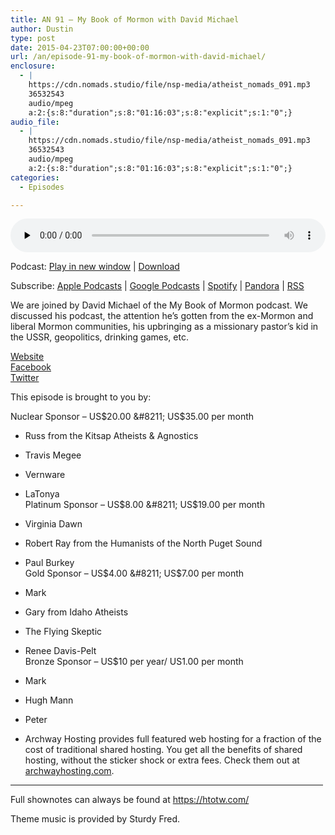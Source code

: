 ```yaml
---
title: AN 91 – My Book of Mormon with David Michael
author: Dustin
type: post
date: 2015-04-23T07:00:00+00:00
url: /an/episode-91-my-book-of-mormon-with-david-michael/
enclosure:
  - |
    https://cdn.nomads.studio/file/nsp-media/atheist_nomads_091.mp3
    36532543
    audio/mpeg
    a:2:{s:8:"duration";s:8:"01:16:03";s:8:"explicit";s:1:"0";}
audio_file:
  - |
    https://cdn.nomads.studio/file/nsp-media/atheist_nomads_091.mp3
    36532543
    audio/mpeg
    a:2:{s:8:"duration";s:8:"01:16:03";s:8:"explicit";s:1:"0";}
categories:
  - Episodes

---
```

<div itemscope itemtype="http://schema.org/AudioObject">
  <meta itemprop="name" content="Episode 91 &#8211; My Book of Mormon with David Michael" />
  
  <meta itemprop="uploadDate" content="2015-04-23T01:00:00-06:00" />
  
  <meta itemprop="encodingFormat" content="audio/mpeg" />
  
  <meta itemprop="duration" content="PT1H16M03S" />
  
  <meta itemprop="description" content="We are joined by David Michael of the My Book of Mormon podcast. We discussed his podcast, the attention he's gotten from the ex-Mormon and liberal Mormon communities, his upbringing as a missionary pastor's kid in the USSR, geopolitics, drinking gam..." />
  
  <meta itemprop="contentUrl" content="https://dts.podtrac.com/redirect.mp3/cdn.nomads.studio/file/nsp-media/atheist_nomads_091.mp3" />
  
  <meta itemprop="contentSize" content="34.8" />
  </p> 
  
  <div class="powerpress_player" id="powerpress_player_8346">
    <audio class="wp-audio-shortcode" id="audio-5147-90" preload="none" style="width: 100%;" controls="controls"><source type="audio/mpeg" src="https://dts.podtrac.com/redirect.mp3/cdn.nomads.studio/file/nsp-media/atheist_nomads_091.mp3?_=90" /><a href="https://dts.podtrac.com/redirect.mp3/cdn.nomads.studio/file/nsp-media/atheist_nomads_091.mp3">https://dts.podtrac.com/redirect.mp3/cdn.nomads.studio/file/nsp-media/atheist_nomads_091.mp3</a></audio>
  </div>
</div>

<p class="powerpress_links powerpress_links_mp3">
  Podcast: <a href="https://dts.podtrac.com/redirect.mp3/cdn.nomads.studio/file/nsp-media/atheist_nomads_091.mp3" class="powerpress_link_pinw" target="_blank" title="Play in new window" onclick="return powerpress_pinw('https://htotw.com/?powerpress_pinw=5147-podcast');" rel="nofollow">Play in new window</a> | <a href="https://dts.podtrac.com/redirect.mp3/cdn.nomads.studio/file/nsp-media/atheist_nomads_091.mp3" class="powerpress_link_d" title="Download" rel="nofollow" download="atheist_nomads_091.mp3">Download</a>
</p>

<p class="powerpress_links powerpress_subscribe_links">
  Subscribe: <a href="https://podcasts.apple.com/us/podcast/humanists-take-on-the-world/id530050098?mt=2&ls=1" class="powerpress_link_subscribe powerpress_link_subscribe_itunes" target="_blank" title="Subscribe on Apple Podcasts" rel="nofollow">Apple Podcasts</a> | <a href="https://www.google.com/podcasts?feed=aHR0cDovL2F0aGVpc3Rub21hZHMubGlic3luLmNvbS9yc3M%3D" class="powerpress_link_subscribe powerpress_link_subscribe_googleplay" target="_blank" title="Subscribe on Google Podcasts" rel="nofollow">Google Podcasts</a> | <a href="https://open.spotify.com/show/3LzK2xZGike6Tc1GEMtMbr?si=LieN9SNuTpq96smuaUsH8A" class="powerpress_link_subscribe powerpress_link_subscribe_spotify" target="_blank" title="Subscribe on Spotify" rel="nofollow">Spotify</a> | <a href="https://www.pandora.com/podcast/atheist-nomads/PC:10122?corr=62071012&part=ug" class="powerpress_link_subscribe powerpress_link_subscribe_pandora" target="_blank" title="Subscribe on Pandora" rel="nofollow">Pandora</a> | <a href="https://htotw.com/feed/podcast/" class="powerpress_link_subscribe powerpress_link_subscribe_rss" target="_blank" title="Subscribe via RSS" rel="nofollow">RSS</a>
</p>

We are joined by David Michael of the My Book of Mormon podcast. We discussed his podcast, the attention he&#8217;s gotten from the ex-Mormon and liberal Mormon communities, his upbringing as a missionary pastor&#8217;s kid in the USSR, geopolitics, drinking games, etc.

<a href="http://mybookofmormonpodcast.com/" target="_blank" rel="noopener">Website</a>  
<a href="https://www.facebook.com/mybookofmormonpodcast" target="_blank" rel="noopener">Facebook</a>  
<a href="https://twitter.com/mybookofmormon" target="_blank" rel="noopener">Twitter</a>

This episode is brought to you by:

Nuclear Sponsor &#8211; US$20.00 &#8211; US$35.00 per month  
* Russ from the Kitsap Atheists & Agnostics  
* Travis Megee  
* Vernware  
* LaTonya  
Platinum Sponsor &#8211; US$8.00 &#8211; US$19.00 per month  
* Virginia Dawn  
* Robert Ray from the Humanists of the North Puget Sound  
* Paul Burkey  
Gold Sponsor &#8211; US$4.00 &#8211; US$7.00 per month  
* Mark  
* Gary from Idaho Atheists  
* The Flying Skeptic  
* Renee Davis-Pelt  
Bronze Sponsor &#8211; US$10 per year/ US1.00 per month  
* Mark  
* Hugh Mann  
* Peter

* Archway Hosting provides full featured web hosting for a fraction of the cost of traditional shared hosting. You get all the benefits of shared hosting, without the sticker shock or extra fees. Check them out at <a href="http://archwayhosting.com/" target="_blank" rel="noopener">archwayhosting.com</a>.

<hr width="500" />

Full shownotes can always be found at <https://htotw.com/>  

Theme music is provided by Sturdy Fred.